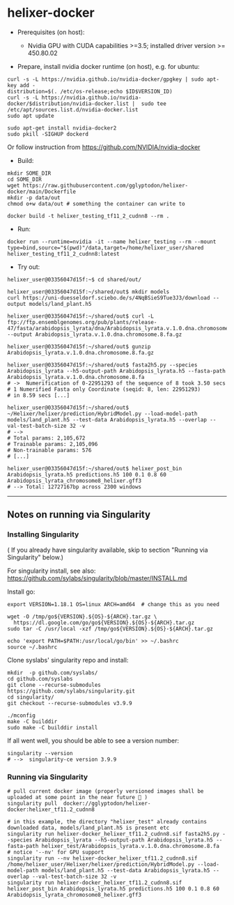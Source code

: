 # helixer-docker

- Prerequisites (on host):
  - Nvidia GPU with CUDA capabilities >=3.5; installed driver version >= 450.80.02 

- Prepare, install nvidia docker runtime (on host), e.g. for ubuntu:
```
curl -s -L https://nvidia.github.io/nvidia-docker/gpgkey | sudo apt-key add -
distribution=$(. /etc/os-release;echo $ID$VERSION_ID)
curl -s -L https://nvidia.github.io/nvidia-docker/$distribution/nvidia-docker.list |  sudo tee /etc/apt/sources.list.d/nvidia-docker.list
sudo apt update

sudo apt-get install nvidia-docker2
sudo pkill -SIGHUP dockerd 
```
Or follow instruction from https://github.com/NVIDIA/nvidia-docker



- Build:
```
mkdir SOME_DIR
cd SOME_DIR
wget https://raw.githubusercontent.com/gglyptodon/helixer-docker/main/Dockerfile
mkdir -p data/out
chmod o+w data/out # something the container can write to

docker build -t helixer_testing_tf11_2_cudnn8 --rm .
```


- Run:
```
docker run --runtime=nvidia -it --name helixer_testing --rm --mount type=bind,source="$(pwd)"/data,target=/home/helixer_user/shared helixer_testing_tf11_2_cudnn8:latest
```


- Try out:
```
helixer_user@03356047d15f:~$ cd shared/out/

helixer_user@03356047d15f:~/shared/out$ mkdir models
curl https://uni-duesseldorf.sciebo.de/s/4NqBSieS9Tue3J3/download --output models/land_plant.h5

helixer_user@03356047d15f:~/shared/out$ curl -L ftp://ftp.ensemblgenomes.org/pub/plants/release-47/fasta/arabidopsis_lyrata/dna/Arabidopsis_lyrata.v.1.0.dna.chromosome.8.fa.gz --output Arabidopsis_lyrata.v.1.0.dna.chromosome.8.fa.gz

helixer_user@03356047d15f:~/shared/out$ gunzip Arabidopsis_lyrata.v.1.0.dna.chromosome.8.fa.gz

helixer_user@03356047d15f:~/shared/out$ fasta2h5.py --species Arabidopsis_lyrata --h5-output-path Arabidopsis_lyrata.h5 --fasta-path Arabidopsis_lyrata.v.1.0.dna.chromosome.8.fa
# ->  Numerification of 0-22951293 of the sequence of 8 took 3.50 secs
# 1 Numerified Fasta only Coordinate (seqid: 8, len: 22951293)
# in 8.59 secs [...]

helixer_user@03356047d15f:~/shared/out$ ~/Helixer/helixer/prediction/HybridModel.py --load-model-path models/land_plant.h5 --test-data Arabidopsis_lyrata.h5 --overlap --val-test-batch-size 32 -v
# -->
# Total params: 2,105,672
# Trainable params: 2,105,096
# Non-trainable params: 576
# [...]

helixer_user@03356047d15f:~/shared/out$ helixer_post_bin Arabidopsis_lyrata.h5 predictions.h5 100 0.1 0.8 60 Arabidopsis_lyrata_chromosome8_helixer.gff3
# --> Total: 12727167bp across 2300 windows

```
-----------------------------------

Notes on running via Singularity 
---

### Installing Singularity ###

( If you already have singularity available, skip to section "Running via Singularity" below.)

For singularity install, see also: 
https://github.com/sylabs/singularity/blob/master/INSTALL.md

Install go:
```
export VERSION=1.18.1 OS=linux ARCH=amd64  # change this as you need

wget -O /tmp/go${VERSION}.${OS}-${ARCH}.tar.gz \
  https://dl.google.com/go/go${VERSION}.${OS}-${ARCH}.tar.gz
sudo tar -C /usr/local -xzf /tmp/go${VERSION}.${OS}-${ARCH}.tar.gz

echo 'export PATH=$PATH:/usr/local/go/bin' >> ~/.bashrc
source ~/.bashrc
```

Clone syslabs' singularity repo and install: 
```
mkdir  -p github.com/syslabs/
cd github.com/syslabs
git clone --recurse-submodules https://github.com/sylabs/singularity.git
cd singularity/
git checkout --recurse-submodules v3.9.9

./mconfig
make -C builddir
sudo make -C builddir install

```

If all went well, you should be able to see a version number:
```
singularity --version
# -->  singularity-ce version 3.9.9

```

### Running via Singularity ###

```
# pull current docker image (properly versioned images shall be uploaded at some point in the near future 🤞 )
singularity pull  docker://gglyptodon/helixer-docker:helixer_tf11.2_cudnn8

# in this example, the directory "helixer_test" already contains downloaded data, models/land_plant.h5 is present etc 
singularity run helixer-docker_helixer_tf11.2_cudnn8.sif fasta2h5.py --species Arabidopsis_lyrata --h5-output-path Arabidopsis_lyrata.h5 --fasta-path helixer_test/Arabidopsis_lyrata.v.1.0.dna.chromosome.8.fa
# notice '--nv' for GPU support
singularity run --nv helixer-docker_helixer_tf11.2_cudnn8.sif /home/helixer_user/Helixer/helixer/prediction/HybridModel.py --load-model-path models/land_plant.h5 --test-data Arabidopsis_lyrata.h5 --overlap --val-test-batch-size 32 -v
singularity run helixer-docker_helixer_tf11.2_cudnn8.sif helixer_post_bin Arabidopsis_lyrata.h5 predictions.h5 100 0.1 0.8 60 Arabidopsis_lyrata_chromosome8_helixer.gff3
```
